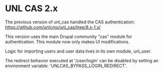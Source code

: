 # UNL CAS 2.x

The previous version of unl_cas handled the CAS authentication: https://github.com/unlcms/unl_cas/tree/8.x-1.x/

This version uses the main Drupal community "cas" module for authentication. This module now only makes UI modifications.

Logic for importing users and user data lives in its own module, unl_user.
 
The redirect behavior executed at '/user/login' can be disabled by setting an environment variable: 'UNLCAS_BYPASS_LOGIN_REDIRECT'.
